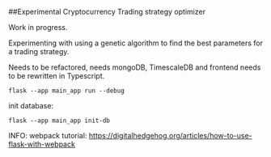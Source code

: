 ##Experimental Cryptocurrency Trading strategy optimizer

Work in progress.

Experimenting with using a genetic algorithm to find the best parameters for a trading strategy.

Needs to be refactored, needs mongoDB, TimescaleDB and frontend needs to be rewritten in Typescript.
```
flask --app main_app run --debug

```
init database:

```
flask --app main_app init-db
```
INFO:
webpack tutorial:
https://digitalhedgehog.org/articles/how-to-use-flask-with-webpack
